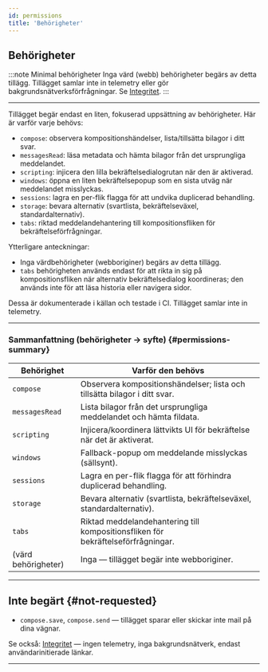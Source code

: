 ```yaml
---
id: permissions
title: 'Behörigheter'
---
```


## Behörigheter

:::note Minimal behörigheter
Inga värd (webb) behörigheter begärs av detta tillägg. Tillägget samlar inte in telemetry eller gör bakgrundsnätverksförfrågningar. Se [Integritet](privacy).
:::

---

Tillägget begär endast en liten, fokuserad uppsättning av behörigheter. Här är varför varje behövs:

- `compose`: observera kompositionshändelser, lista/tillsätta bilagor i ditt svar.
- `messagesRead`: läsa metadata och hämta bilagor från det ursprungliga meddelandet.
- `scripting`: injicera den lilla bekräftelsedialogrutan när den är aktiverad.
- `windows`: öppna en liten bekräftelsepopup som en sista utväg när meddelandet misslyckas.
- `sessions`: lagra en per-flik flagga för att undvika duplicerad behandling.
- `storage`: bevara alternativ (svartlista, bekräftelseväxel, standardalternativ).
- `tabs`: riktad meddelandehantering till kompositionsfliken för bekräftelseförfrågningar.

Ytterligare anteckningar:

- Inga värdbehörigheter (webboriginer) begärs av detta tillägg.
- `tabs` behörigheten används endast för att rikta in sig på kompositionsfliken när alternativ bekräftelsedialog koordineras; den används inte för att läsa historia eller navigera sidor.

Dessa är dokumenterade i källan och testade i CI. Tillägget samlar inte in telemetry.

---

### Sammanfattning (behörigheter → syfte) {#permissions-summary}

| Behörighet          | Varför den behövs                                                                |
| ------------------- | -------------------------------------------------------------------------------- |
| `compose`           | Observera kompositionshändelser; lista och tillsätta bilagor i ditt svar.        |
| `messagesRead`      | Lista bilagor från det ursprungliga meddelandet och hämta fildata.               |
| `scripting`         | Injicera/koordinera lättvikts UI för bekräftelse när det är aktiverat.           |
| `windows`           | Fallback-popup om meddelande misslyckas (sällsynt).                              |
| `sessions`          | Lagra en per-flik flagga för att förhindra duplicerad behandling.                |
| `storage`           | Bevara alternativ (svartlista, bekräftelseväxel, standardalternativ).            |
| `tabs`              | Riktad meddelandehantering till kompositionsfliken för bekräftelseförfrågningar. |
| (värd behörigheter) | Inga — tillägget begär inte webboriginer.                                        |

---

## Inte begärt {#not-requested}

- `compose.save`, `compose.send` — tillägget sparar eller skickar inte mail på dina vägnar.

Se också: [Integritet](privacy) — ingen telemetry, inga bakgrundsnätverk, endast användarinitierade länkar.

---
